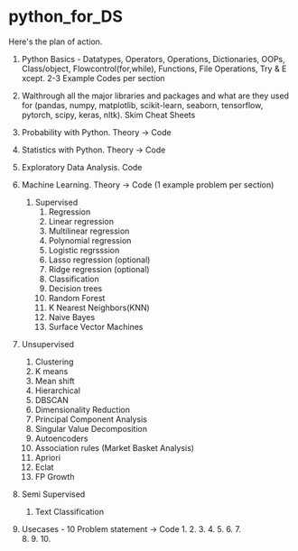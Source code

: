 # python_for_DS
Here's the plan of action.
1. Python Basics - Datatypes, Operators, Operations, Dictionaries, OOPs, Class/object, Flowcontrol(for,while), Functions, File Operations, Try & E xcept. 2-3 Example Codes per section
2. Walthrough all the major libraries and packages and what are they used for (pandas, numpy, matplotlib, scikit-learn, seaborn, tensorflow, pytorch, scipy, keras, nltk). Skim Cheat Sheets 
3. Probability with Python. Theory -> Code
4. Statistics with Python.  Theory -> Code
5. Exploratory Data Analysis. Code
6. Machine Learning. Theory -> Code (1 example problem per section)
   1. Supervised 
      1. Regression
        1. Linear regression
        2. Multilinear regression
        3. Polynomial regression
        4. Logistic regrsssion
        5. Lasso regression (optional)
        6. Ridge regression (optional)
      2. Classification 
        1. Decision trees
        2. Random Forest
        3. K Nearest Neighbors(KNN)
        4. Naive Bayes
        5. Surface Vector Machines
  2. Unsupervised
      1. Clustering 
        1. K means
        2. Mean shift
        3. Hierarchical
        4. DBSCAN
      2. Dimensionality Reduction 
        1. Principal Component Analysis
        2. Singular Value Decomposition
        3. Autoencoders
      3. Association rules (Market Basket Analysis)
        1. Apriori
        2. Eclat
        3. FP Growth   
 3. Semi Supervised
    1. Text Classification
    
6. Usecases - 10 Problem statement -> Code 
   1. 
   2. 
   3. 
   4. 
   5. 
   6. 
   7.  
   8. 
   9. 
   10. 
